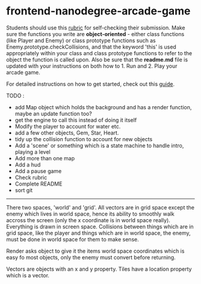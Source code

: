 frontend-nanodegree-arcade-game
===============================

Students should use this [rubric](https://review.udacity.com/#!/projects/2696458597/rubric) for self-checking their submission. Make sure the functions you write are **object-oriented** - either class functions (like Player and Enemy) or class prototype functions such as Enemy.prototype.checkCollisions, and that the keyword 'this' is used appropriately within your class and class prototype functions to refer to the object the function is called upon. Also be sure that the **readme.md** file is updated with your instructions on both how to 1. Run and 2. Play your arcade game.

For detailed instructions on how to get started, check out this [guide](https://docs.google.com/document/d/1v01aScPjSWCCWQLIpFqvg3-vXLH2e8_SZQKC8jNO0Dc/pub?embedded=true).


TODO : 
 - add Map object which holds the background and has a render function, maybe an update function too?
 - get the engine to call this instead of doing it itself
 - Modify the player to account for water etc.
 - add a few other objects, Gem, Star, Heart.
 - tidy up the collision function to account for new objects 
 - Add a 'scene' or something which is a state machine to handle intro, playing a level
 - Add more than one map
 - Add a hud
 - Add a pause game
 - Check rubric
 - Complete README
 - sort git

 ------

 There two spaces, 'world' and 'grid'. All vectors are in grid space except the
 enemy which lives in world space, hence its ability to smoothly walk accross
 the screen (only the x coordinate is in world space really). Everything is
 drawn in screen space. Collisions between things which are in grid space, like
 the player and things which are in world space, the enemy, must be done in
 world space for them to make sense.

 Render asks object to give it the items world space coordinates which is easy
 fo most objects, only the enemy must convert before returning.

 Vectors are objects with an x and y property. Tiles have a location property which is a vector.